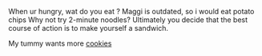 When ur hungry, wat do you eat ? 
Maggi is outdated, so i would eat potato chips
Why not try 2-minute noodles?
Ultimately you decide that the best course of action is to make yourself a sandwich.

My tummy wants more [cookies](../bake-cookies/cookies.md)